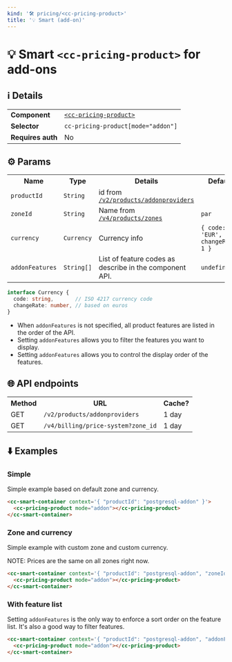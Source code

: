 ```yaml
---
kind: '🛠 pricing/<cc-pricing-product>'
title: '💡 Smart (add-on)'
---
```

# 💡 Smart `<cc-pricing-product>` for add-ons

## ℹ️ Details

<table>
  <tr><td><strong>Component    </strong> <td><a href="https://www.clever-cloud.com/doc/clever-components/?path=/docs/%F0%9F%9B%A0-pricing-cc-pricing-product--default-story"><code>&lt;cc-pricing-product&gt;</code></a>
  <tr><td><strong>Selector     </strong> <td><code>cc-pricing-product[mode="addon"]</code>
  <tr><td><strong>Requires auth</strong> <td>No
</table>

## ⚙️ Params

<table>
  <tr><th>Name                       <th>Type                  <th>Details                                                                                                                <th>Default
  <tr><td><code>productId</code>     <td><code>String</code>   <td>id from <a href="https://api.clever-cloud.com/v2/products/addonproviders"><code>/v2/products/addonproviders</code></a> <td>
  <tr><td><code>zoneId</code>        <td><code>String</code>   <td>Name from <a href="https://api.clever-cloud.com/v4/products/zones"><code>/v4/products/zones</code></a>                 <td><code>par</code>
  <tr><td><code>currency</code>      <td><code>Currency</code> <td>Currency info                                                                                                          <td><code>{ code: 'EUR', changeRate: 1 }</code>
  <tr><td><code>addonFeatures</code> <td><code>String[]</code> <td>List of feature codes as describe in the component API.                                                                <td><code>undefined</code>
</table>

```ts
interface Currency {
  code: string,       // ISO 4217 currency code
  changeRate: number, // based on euros
}
```

* When `addonFeatures` is not specified, all product features are listed in the order of the API.
* Setting `addonFeatures` allows you to filter the features you want to display.
* Setting `addonFeatures` allows you to control the display order of the features.

## 🌐 API endpoints

<table>
  <tr><th>Method <th>URL                                           <th>Cache?
  <tr><td>GET    <td><code>/v2/products/addonproviders</code>      <td>1 day
  <tr><td>GET    <td><code>/v4/billing/price-system?zone_id</code> <td>1 day
</table>

## ⬇️️ Examples

### Simple

Simple example based on default zone and currency.

```html
<cc-smart-container context='{ "productId": "postgresql-addon" }'>
  <cc-pricing-product mode="addon"></cc-pricing-product>
</cc-smart-container>
```

<cc-smart-container context='{ "productId": "postgresql-addon" }'>
  <cc-pricing-product mode="addon"></cc-pricing-product>
</cc-smart-container>

### Zone and currency

Simple example with custom zone and custom currency.

NOTE: Prices are the same on all zones right now.

```html
<cc-smart-container context='{ "productId": "postgresql-addon", "zoneId": "rbx", "currency": { "code": "USD", "changeRate": 1.1802 } }'>
  <cc-pricing-product mode="addon"></cc-pricing-product>
</cc-smart-container>
```

<cc-smart-container context='{ "productId": "postgresql-addon", "zoneId": "rbx", "currency": { "code": "USD", "changeRate": 1.1802 } }'>
  <cc-pricing-product mode="addon"></cc-pricing-product>
</cc-smart-container>

### With feature list

Setting `addonFeatures` is the only way to enforce a sort order on the feature list.
It's also a good way to filter features.

```html
<cc-smart-container context='{ "productId": "postgresql-addon", "addonFeatures": ["cpu", "memory", "disk-size"] }'>
  <cc-pricing-product mode="addon"></cc-pricing-product>
</cc-smart-container>
```

<cc-smart-container context='{ "productId": "postgresql-addon", "addonFeatures": ["cpu", "memory", "disk-size"] }'>
  <cc-pricing-product mode="addon"></cc-pricing-product>
</cc-smart-container>
